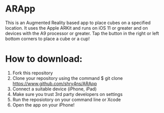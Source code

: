 # ARApp
This is an Augmented Reality based app to place cubes on a specified location. 
It uses the Apple ARKit and runs on iOS 11 or greater and on devices with the A9 processor or greater. 
Tap the button in the right or left bottom corners to place a cube or a cup! 

# How to download: 
1. Fork this repository
2. Clone your repository using the command $ git clone https://www.github.com/shry4ns/ARApp
3. Connect a suitable device (iPhone, iPad)
4. Make sure you trust 3rd party developers on settings
5. Run the reposiotory on your command line or Xcode 
6. Open the app on your iPhone! 
